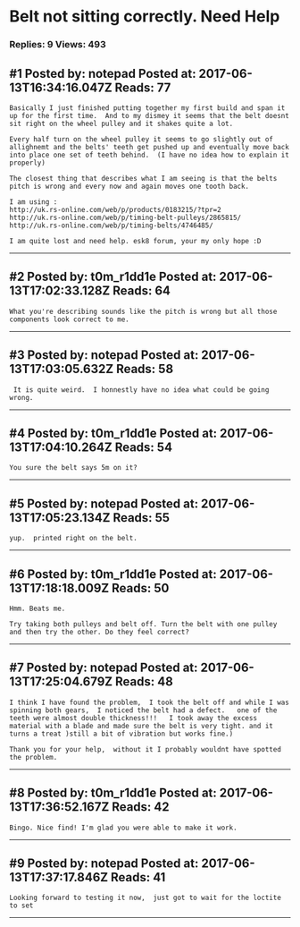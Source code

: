 # Belt not sitting correctly. Need Help

### Replies: 9 Views: 493

## \#1 Posted by: notepad Posted at: 2017-06-13T16:34:16.047Z Reads: 77

```
Basically I just finished putting together my first build and span it up for the first time.  And to my dismey it seems that the belt doesnt sit right on the wheel pulley and it shakes quite a lot.

Every half turn on the wheel pulley it seems to go slightly out of allighnemt and the belts' teeth get pushed up and eventually move back into place one set of teeth behind.  (I have no idea how to explain it properly)

The closest thing that describes what I am seeing is that the belts pitch is wrong and every now and again moves one tooth back.

I am using :
http://uk.rs-online.com/web/p/products/0183215/?tpr=2
http://uk.rs-online.com/web/p/timing-belt-pulleys/2865815/
http://uk.rs-online.com/web/p/timing-belts/4746485/

I am quite lost and need help. esk8 forum, your my only hope :D
```

---
## \#2 Posted by: t0m_r1dd1e Posted at: 2017-06-13T17:02:33.128Z Reads: 64

```
What you're describing sounds like the pitch is wrong but all those components look correct to me.
```

---
## \#3 Posted by: notepad Posted at: 2017-06-13T17:03:05.632Z Reads: 58

```
 It is quite weird.  I honnestly have no idea what could be going wrong.
```

---
## \#4 Posted by: t0m_r1dd1e Posted at: 2017-06-13T17:04:10.264Z Reads: 54

```
You sure the belt says 5m on it?
```

---
## \#5 Posted by: notepad Posted at: 2017-06-13T17:05:23.134Z Reads: 55

```
yup.  printed right on the belt.
```

---
## \#6 Posted by: t0m_r1dd1e Posted at: 2017-06-13T17:18:18.009Z Reads: 50

```
Hmm. Beats me. 

Try taking both pulleys and belt off. Turn the belt with one pulley and then try the other. Do they feel correct?
```

---
## \#7 Posted by: notepad Posted at: 2017-06-13T17:25:04.679Z Reads: 48

```
I think I have found the problem,  I took the belt off and while I was spinning both gears,  I noticed the belt had a defect.   one of the teeth were almost double thickness!!!   I took away the excess material with a blade and made sure the belt is very tight. and it turns a treat )still a bit of vibration but works fine.)

Thank you for your help,  without it I probably wouldnt have spotted the problem.
```

---
## \#8 Posted by: t0m_r1dd1e Posted at: 2017-06-13T17:36:52.167Z Reads: 42

```
Bingo. Nice find! I'm glad you were able to make it work.
```

---
## \#9 Posted by: notepad Posted at: 2017-06-13T17:37:17.846Z Reads: 41

```
Looking forward to testing it now,  just got to wait for the loctite to set
```

---
